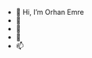 - 👋 Hi, I’m Orhan Emre
- 👀 
- 🌱 
- 💞️ 
- 📫 

<!---
Rankzz14/Rankzz14 is a ✨ special ✨ repository because its `README.md` (this file) appears on your GitHub profile.
You can click the Preview link to take a look at your changes.
--->
